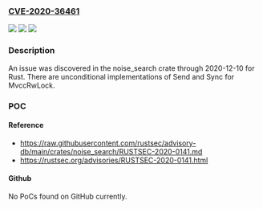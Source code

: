 ### [CVE-2020-36461](https://cve.mitre.org/cgi-bin/cvename.cgi?name=CVE-2020-36461)
![](https://img.shields.io/static/v1?label=Product&message=n%2Fa&color=blue)
![](https://img.shields.io/static/v1?label=Version&message=n%2Fa&color=blue)
![](https://img.shields.io/static/v1?label=Vulnerability&message=n%2Fa&color=brighgreen)

### Description

An issue was discovered in the noise_search crate through 2020-12-10 for Rust. There are unconditional implementations of Send and Sync for MvccRwLock.

### POC

#### Reference
- https://raw.githubusercontent.com/rustsec/advisory-db/main/crates/noise_search/RUSTSEC-2020-0141.md
- https://rustsec.org/advisories/RUSTSEC-2020-0141.html

#### Github
No PoCs found on GitHub currently.

